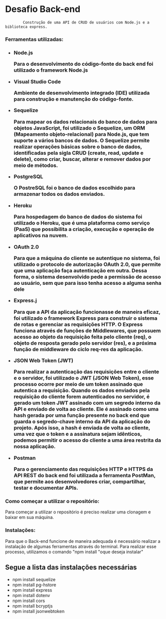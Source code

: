 # Desafio Back-end
            Construção de uma API de CRUD de usuários com Node.js e a biblioteca express.

<h3>Ferramentas utilizadas:<h3>

<ul> 
    <li>Node.js</li>
    <p>Para o desenvolvimento do código-fonte do back end foi utilizado o framework Node.js</p>
    <li>Visual Studio Code</li>
    <p>Ambiente de desenvolvimento integrado (IDE) utilizada para construção e manutenção do código-fonte.</p>
    <li>Sequelize</li>
    <p>Para mapear os dados relacionais do banco de dados para objetos JavaScript, foi utilizado o Sequelize, um ORM (Mapeamento objeto-relacional) para Node.js, que tem suporte a vários bancos de dados. O Sequelize permite realizar operações básicas sobre o banco de dados, identificadas pela sigla CRUD (create, read, update e delete), como criar, buscar, alterar e remover dados por meio de métodos.</p>
    <li>PostgreSQL</li>
    <p>O PostreSQL foi o banco de dados escolhido para armazenar todos os dados enviados.</p>
    <li>Heroku</li>
    <p>Para hospedagem do banco de dados do sistema foi utilizado o Heroku, que é uma plataforma como serviço (PaaS) que possibilita a criação, execução e operação de aplicativos na nuvem.</p>
    <li>OAuth 2.0</li>
    <p>Para que a máquina do cliente se autentique no sistema, foi utilizado o protocolo de autorização OAuth 2.0, que permite que uma aplicação faça autenticação em outra. Dessa forma, o sistema desenvolvido pede a permissão de acesso ao usuário, sem que para isso tenha acesso a alguma senha dele</p>
    <li>Express.j</li>
    <p>Para que a API da aplicação funcionasse de maneira eficaz, foi utilizado o framework Express para construir o sistema de rotas e gerenciar as requisições HTTP. O Express funciona através de funções de Middlewares, que possuem acesso ao objeto da requisição feita pelo cliente (req), o objeto de resposta gerado pelo servidor (res), e a próxima função de middleware do ciclo req-res da aplicação. </p>
    <li>JSON Web Token (JWT)</li>
    <p> Para realizar a autenticação das requisições entre o cliente e o servidor, foi utilizado o JWT (JSON Web Token), esse processo ocorre por meio de um token assinado que autentica a requisição. Quando os dados enviados pela requisição do cliente forem autenticados no servidor, é gerado um token JWT assinado com um segredo interno da API e enviado de volta ao cliente. Ele é assinado como uma hash gerada por uma função presente no back end que guarda o segredo-chave interno da API da aplicação do projeto. Após isso, a hash é enviada de volta ao cliente, uma vez que o token e a assinatura sejam idênticos, podemos permitir o acesso do cliente a uma área restrita da nossa aplicação. </p>
    <li>Postman</li>
    <p>Para o gerenciamento das requisições HTTP e HTTPS da API REST do back end foi utilizada a ferramenta PostMan, que permite aos desenvolvedores criar, compartilhar, testar e documentar APIs.</p>
</ul>

<h3>Como começar a utilizar o repositório:</h3>
    <p>Para começar a utilizar o repositório é preciso realizar uma clonagem e baixar em sua máquina.</p>

<h3>Instalações:</h3>
<p>Para que o Back-end funcione de maneira adequada é necessário realizar a instalação de algumas ferramentas através do terminal. Para realizar esse processo, utilizamos o comando "npm install "oque deseja instalar"</p>

<h2>Segue a lista das instalações necessárias</h2>

<ul>
    <li>npm install sequelize</li>
    <li>npm install pg-hstore</li>
    <li>npm install express</li>
    <li>npm install dotenv</li>
    <li>npm install cors</li>
    <li>npm install bcryptjs</li>
    <li>npm install jsonwebtoken</li>
</ul>


